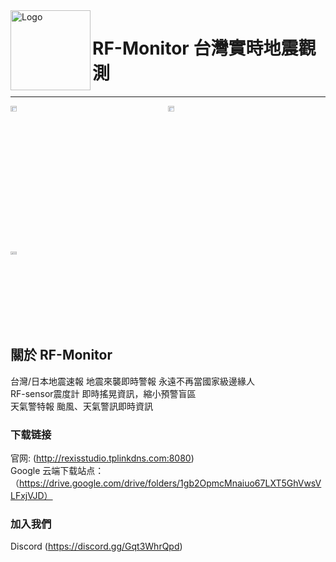 <img alt="Logo" src="https://avatars.githubusercontent.com/u/127377964?s=200&v=4" width="128px" height="128px" align="left"/>

 # RF-Monitor 台灣實時地震觀測


----
<div style="display: grid; grid-template-columns: 1fr 1fr;">
<img alt="台灣/日本地震速報" title="台灣/日本地震速報" src="http://rexisstudio.tplinkdns.com:8080/images/eew.png" style="width: 20%; height: auto;" />
<img alt="RF-sensor震度計" title="RF-sensor震度計" src="http://rexisstudio.tplinkdns.com:8080/images/sensor_map.png" style="width: 20%; height: auto;" />
<img alt="天氣警特報" title="天氣警特報" src="http://rexisstudio.tplinkdns.com:8080/images/weather.png" style="width: 20%; height: auto;" />
</div>

## 關於 RF-Monitor
台灣/日本地震速報 地震來襲即時警報 永遠不再當國家級邊緣人<br>
RF-sensor震度計 即時搖晃資訊，縮小預警盲區<br>
天氣警特報 颱風、天氣警訊即時資訊<br>
### 下载链接<br>

官网: (http://rexisstudio.tplinkdns.com:8080)<br>
Google 云端下载站点：（https://drive.google.com/drive/folders/1gb2OpmcMnaiuo67LXT5GhVwsVLFxjVJD）

### 加入我們  
 Discord (https://discord.gg/Gqt3WhrQpd)
